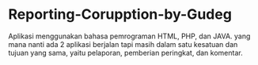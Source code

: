 Reporting-Corupption-by-Gudeg
=============================

Aplikasi menggunakan bahasa pemrograman HTML, PHP, dan JAVA. yang mana nanti ada 2 aplikasi berjalan tapi masih dalam satu kesatuan dan tujuan yang sama, yaitu pelaporan, pemberian peringkat, dan komentar.